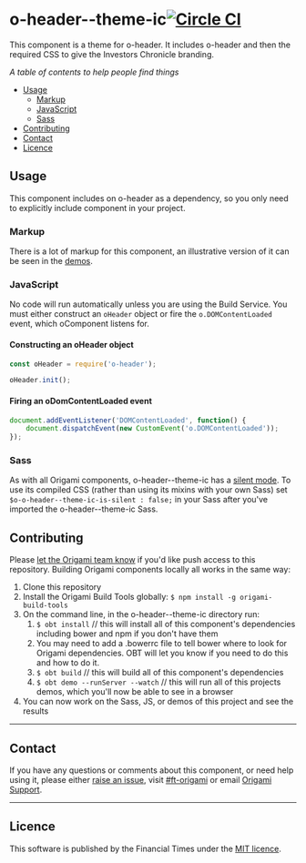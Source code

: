 o-header--theme-ic[![Circle CI](https://circleci.com/gh/Financial-Times/o-header--theme-ic/tree/master.svg?style=svg)](https://circleci.com/gh/Financial-Times/o-header--theme-ic/tree/master)
=================

This component is a theme for o-header. It includes o-header and then the required CSS to give the Investors Chronicle branding.


_A table of contents to help people find things_

- [Usage](#usage)
	- [Markup](#markup)
	- [JavaScript](#javascript)
	- [Sass](#sass)
- [Contributing](#contributing)
- [Contact](#contact)
- [Licence](#licence)

## Usage
This component includes on o-header as a dependency, so you only need to explicitly include component in your project.

### Markup

There is a lot of markup for this component, an illustrative version of it can be seen in the [demos](http://registry.origami.com/components/o-header--theme-ic).

### JavaScript
No code will run automatically unless you are using the Build Service.
You must either construct an `oHeader` object or fire the `o.DOMContentLoaded` event, which oComponent listens for.


#### Constructing an oHeader object

```js
const oHeader = require('o-header');

oHeader.init();
```

#### Firing an oDomContentLoaded event

```js
document.addEventListener('DOMContentLoaded', function() {
	document.dispatchEvent(new CustomEvent('o.DOMContentLoaded'));
});
```

### Sass

As with all Origami components, o-header--theme-ic has a [silent mode](http://origami.ft.com/docs/syntax/scss/#silent-styles). To use its compiled CSS (rather than using its mixins with your own Sass) set `$o-o-header--theme-ic-is-silent : false;` in your Sass after you've imported the o-header--theme-ic Sass.

## Contributing
Please [let the Origami team know](#contact) if you'd like push access to this repository.
Building Origami components locally all works in the same way:

1. Clone this repository
1. Install the Origami Build Tools globally: `$ npm install -g origami-build-tools`
1. On the command line, in the o-header--theme-ic directory run:
	1. `$ obt install` // this will install all of this component's dependencies including bower and npm if you don't have them
	1. You may need to add a .bowerrc file to tell bower where to look for Origami dependencies. OBT will let you know if you need to do this and how to do it.
	1. `$ obt build` // this will build all of this component's dependencies
	1. `$ obt demo --runServer --watch` // this will run all of this projects demos, which you'll now be able to see in a browser
1. You can now work on the Sass, JS, or demos of this project and see the results

---

## Contact

If you have any questions or comments about this component, or need help using it, please either [raise an issue](https://github.com/Financial-Times/o-header--theme-ic/issues), visit [#ft-origami](https://financialtimes.slack.com/messages/ft-origami/) or email [Origami Support](mailto:origami-support@ft.com).

----

## Licence

This software is published by the Financial Times under the [MIT licence](http://opensource.org/licenses/MIT).
